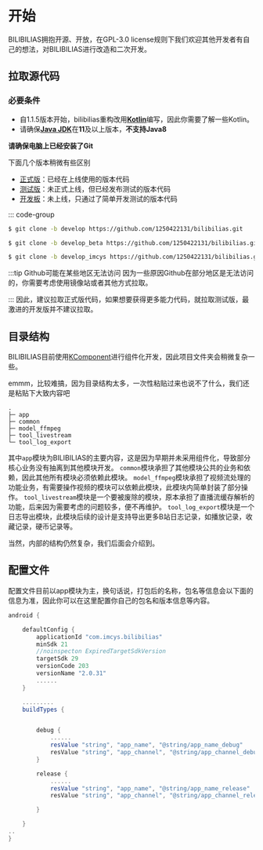 # 开始

BILIBILIAS拥抱开源、开放，在GPL-3.0 license规则下我们欢迎其他开发者有自己的想法，对BILIBILIAS进行改造和二次开发。

## 拉取源代码

### 必要条件

- 自1.1.5版本开始，bilibilias重构改用[**Kotlin**](https://kotlinlang.org/)编写，因此你需要了解一些Kotlin。
- 请确保[**Java JDK**](https://www.injdk.cn/)在**11**及以上版本，**不支持Java8**

**请确保电脑上已经安装了Git**

下面几个版本稍微有些区别

- [正式版](https://github.com/1250422131/bilibilias)：已经在上线使用的版本代码
- [测试版](https://github.com/1250422131/bilibilias/tree/develop_imcys)：未正式上线，但已经发布测试的版本代码
- [开发板](https://github.com/1250422131/bilibilias/tree/develop_beta)：未上线，只通过了简单开发测试的版本代码

::: code-group

```sh [正式版]
$ git clone -b develop https://github.com/1250422131/bilibilias.git
```

```sh [测试版]
$ git clone -b develop_beta https://github.com/1250422131/bilibilias.git
```

```sh [开发版]
$ git clone -b develop_imcys https://github.com/1250422131/bilibilias.git
```

:::tip Github可能在某些地区无法访问
因为一些原因Github在部分地区是无法访问的，你需要考虑使用镜像站或者其他方式拉取。

:::
因此，建议拉取正式版代码，如果想要获得更多能力代码，就拉取测试版，最激进的开发版并不建议拉取。

## 目录结构

BILIBILIAS目前使用[KComponent](https://github.com/xiaojinzi123/KComponent)进行组件化开发，因此项目文件夹会稍微复杂一些。

emmm，比较难搞，因为目录结构太多，一次性粘贴过来也说不了什么，我们还是粘贴下大致内容吧

```
.
├─ app
├─ common
├─ model_ffmpeg
├─ tool_livestream
└─ tool_log_export 
```

其中`app`模块为BILIBILIAS的主要内容，这是因为早期并未采用组件化，导致部分核心业务没有抽离到其他模块开发。
`common`模块承担了其他模块公共的业务和依赖，因此其他所有模块必须依赖此模块。
`model_ffmpeg`模块承担了视频流处理的功能业务，有需要操作视频的模块可以依赖此模块，此模块内简单封装了部分操作。
`tool_livestream`模块是一个要被废除的模块，原本承担了直播流缓存解析的功能，后来因为需要考虑的问题较多，便不再维护。
`tool_log_export`模块是一个日志导出模块，此模块后续的设计是支持导出更多B站日志记录，如播放记录，收藏记录，硬币记录等。

当然，内部的结构仍然复杂，我们后面会介绍到。

## 配置文件

配置文件目前以app模块为主，换句话说，打包后的名称，包名等信息会以下面的信息为准，因此你可以在这里配置你自己的包名和版本信息等内容。

```gradle
android {

    defaultConfig {
        applicationId "com.imcys.bilibilias"
        minSdk 21
        //noinspecton ExpiredTargetSdkVersion
        targetSdk 29
        versionCode 203
        versionName "2.0.31"
        ......
    }

    .........
    buildTypes {


        debug {
            ......
            resValue "string", "app_name", "@string/app_name_debug"
            resValue "string", "app_channel", "@string/app_channel_debug"
        }

        release {
            ......
            resValue "string", "app_name", "@string/app_name_release"
            resValue "string", "app_channel", "@string/app_channel_release"

        }

    }
..
}
```
